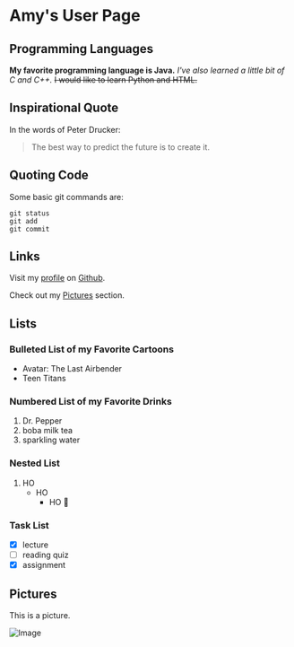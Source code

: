# Amy's User Page

## Programming Languages

**My favorite programming language is Java.**
*I've also learned a little bit of C and C++.*
~~I would like to learn Python and HTML.~~

## Inspirational Quote

In the words of Peter Drucker:

> The best way to predict the future is to create it.

## Quoting Code

Some basic git commands are:
```
git status
git add
git commit
```

## Links

Visit my [profile](https://github.com/amys8) on [Github](https://github.com).

Check out my [Pictures](./README.md##Pictures) section.

## Lists

### Bulleted List of my Favorite Cartoons
- Avatar: The Last Airbender
- Teen Titans

### Numbered List of my Favorite Drinks
1. Dr. Pepper
2. boba milk tea
3. sparkling water

### Nested List
1. HO
   - HO
     - HO :santa:
     
### Task List
- [x] lecture
- [ ] reading quiz
- [x] assignment

## Pictures

This is a picture.

![Image](https://media.discordapp.net/attachments/773016305325834322/796554608830054400/IMG_9144.JPG?width=885&height=664)
